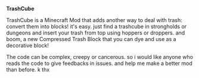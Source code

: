 **TrashCube**

TrashCube is a Minecraft Mod that adds another way to deal with trash: convert them into blocks!
it's easy. just find a trashcube in strongholds or dungeons and insert your trash from top using hoppers or droppers.
and boom, a new Compressed Trash Block that you can dye and use as a decorative block!

The code can be complex, creepy or cancerous. so i would like anyone who reads the code to give 
feedbacks in issues. and help me make a better mod than before. k thx 
